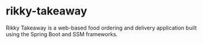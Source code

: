 # rikky-takeaway
Rikky Takeaway is a web-based food ordering and delivery application built using the Spring Boot and SSM frameworks.
